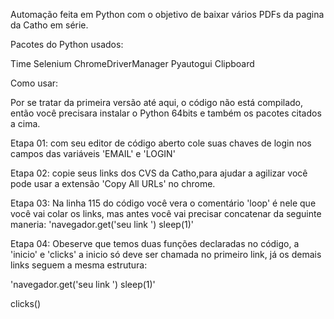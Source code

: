 Automação feita em Python com o objetivo de baixar vários PDFs da pagina da Catho em série.

Pacotes do Python usados:

Time
Selenium
ChromeDriverManager
Pyautogui
Clipboard

Como usar:

Por se tratar da primeira versão até aqui, o código não está compilado, então você precisara instalar o Python 64bits e também os pacotes citados a cima.

Etapa 01: com seu editor de código aberto cole suas chaves de login nos campos das variáveis 'EMAIL' e 'LOGIN'

Etapa 02: copie seus links dos CVS da Catho,para ajudar a agilizar você pode usar a extensão 'Copy All URLs' no chrome.

Etapa 03: Na linha 115 do código você vera o comentário 'loop' é nele que você vai colar os links, mas antes você vai precisar concatenar da seguinte maneria: 'navegador.get('seu link ')
sleep(1)'

Etapa 04: Obeserve que temos duas funções declaradas no código, a 'inicio' e 'clicks' a inicio só deve ser chamada no primeiro link, já os demais links seguem a mesma estrutura:

'navegador.get('seu link ')
sleep(1)'

clicks()


